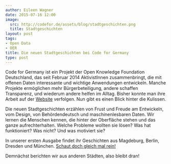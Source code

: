 ```yaml
---
author: Eileen Wagner
date: 2015-07-16 12:00
image:
  src: http://codefor.de/assets/blog/stadtgeschichten.png
  title: Stadtgeschichten
layout: post
tags:
- Open Data
- OER
title: Die neuen Stadtgeschichten bei Code for Germany
type: post
---
```

Code for Germany ist ein Projekt der Open Knowledge Foundation Deutschland, das seit Februar 2014 AktivistInnen zusammenbringt, die mit offenen Daten interessante und wichtige Anwendungen entwickeln. Manche Projekte ermöglichen mehr Bürgerbeteiligung, andere schaffen Transparenz, und wiederum andere helfen im Alltag. Bisher konnte man ihre Arbeit auf der <a href="http://codefor.de/projekte/">Website</a> verfolgen. Nun gibt es einen Blick hinter die Kulissen.

Die neuen Stadtgeschichten erzählen von Frust und Freude am Entwickeln, vom Design, von Behördendeutsch und maschinenlesbaren Daten. Wir lernen die Menschen kennen, die hinter der Oberfläche stehen und das ganze aufrechterhalten. Welche Probleme wollten sie lösen? Was hat funktioniert? Was nicht? Und was motiviert sie? 

In unserer ersten Ausgabe findet ihr Geschichten aus Magdeburg, Berlin, Dresden und München. <a href="http://codefor.de/stadtgeschichten/">Schaut doch gleich mal rein!</a>

Demnächst berichten wir aus anderen Städten, also bleibt dran!